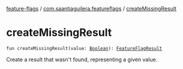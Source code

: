 [feature-flags](../index.md) / [com.saantiaguilera.featureflags](index.md) / [createMissingResult](./create-missing-result.md)

# createMissingResult

`fun createMissingResult(value: `[`Boolean`](https://kotlinlang.org/api/latest/jvm/stdlib/kotlin/-boolean/index.html)`): `[`FeatureFlagResult`](-feature-flag-result/index.md)

Create a result that wasn't found, representing a given value.

